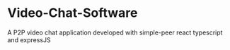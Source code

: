 # Video-Chat-Software
A P2P video chat application developed with simple-peer react typescript and expressJS
